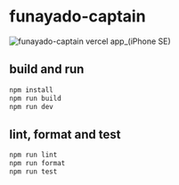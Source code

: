 # funayado-captain

![funayado-captain vercel app_(iPhone SE)](https://user-images.githubusercontent.com/788785/195140757-fb4be861-4fba-4e44-b536-2a07b2030afb.png)


## build and run
```bash
npm install
npm run build
npm run dev
```

## lint, format and test
```bash
npm run lint
npm run format
npm run test
```